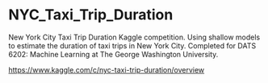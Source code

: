 # NYC_Taxi_Trip_Duration

New York City Taxi Trip Duration Kaggle competition.  Using shallow models to estimate the duration of taxi trips in New York City.  Completed for DATS 6202: Machine Learning at The George Washington University.

https://www.kaggle.com/c/nyc-taxi-trip-duration/overview
